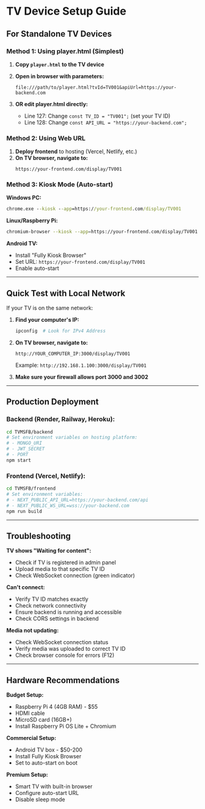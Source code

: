 # TV Device Setup Guide

## For Standalone TV Devices

### Method 1: Using player.html (Simplest)

1. **Copy `player.html` to the TV device**
2. **Open in browser with parameters:**

   ```
   file:///path/to/player.html?tvId=TV001&apiUrl=https://your-backend.com
   ```

3. **OR edit player.html directly:**
   - Line 127: Change `const TV_ID = "TV001";` (set your TV ID)
   - Line 128: Change `const API_URL = "https://your-backend.com";`

### Method 2: Using Web URL

1. **Deploy frontend** to hosting (Vercel, Netlify, etc.)
2. **On TV browser, navigate to:**
   ```
   https://your-frontend.com/display/TV001
   ```

### Method 3: Kiosk Mode (Auto-start)

**Windows PC:**

```cmd
chrome.exe --kiosk --app=https://your-frontend.com/display/TV001
```

**Linux/Raspberry Pi:**

```bash
chromium-browser --kiosk --app=https://your-frontend.com/display/TV001
```

**Android TV:**

- Install "Fully Kiosk Browser"
- Set URL: `https://your-frontend.com/display/TV001`
- Enable auto-start

---

## Quick Test with Local Network

If your TV is on the same network:

1. **Find your computer's IP:**

   ```powershell
   ipconfig  # Look for IPv4 Address
   ```

2. **On TV browser, navigate to:**

   ```
   http://YOUR_COMPUTER_IP:3000/display/TV001
   ```

   Example: `http://192.168.1.100:3000/display/TV001`

3. **Make sure your firewall allows port 3000 and 3002**

---

## Production Deployment

### Backend (Render, Railway, Heroku):

```bash
cd TVMSFB/backend
# Set environment variables on hosting platform:
# - MONGO_URI
# - JWT_SECRET
# - PORT
npm start
```

### Frontend (Vercel, Netlify):

```bash
cd TVMSFB/frontend
# Set environment variables:
# - NEXT_PUBLIC_API_URL=https://your-backend.com/api
# - NEXT_PUBLIC_WS_URL=wss://your-backend.com
npm run build
```

---

## Troubleshooting

**TV shows "Waiting for content":**

- Check if TV is registered in admin panel
- Upload media to that specific TV ID
- Check WebSocket connection (green indicator)

**Can't connect:**

- Verify TV ID matches exactly
- Check network connectivity
- Ensure backend is running and accessible
- Check CORS settings in backend

**Media not updating:**

- Check WebSocket connection status
- Verify media was uploaded to correct TV ID
- Check browser console for errors (F12)

---

## Hardware Recommendations

**Budget Setup:**

- Raspberry Pi 4 (4GB RAM) - $55
- HDMI cable
- MicroSD card (16GB+)
- Install Raspberry Pi OS Lite + Chromium

**Commercial Setup:**

- Android TV box - $50-200
- Install Fully Kiosk Browser
- Set to auto-start on boot

**Premium Setup:**

- Smart TV with built-in browser
- Configure auto-start URL
- Disable sleep mode






